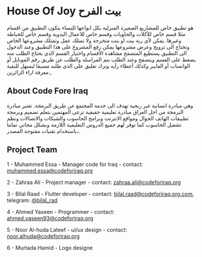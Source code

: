 # House Of Joy بيت الفرح

هو تطبيق خاص للمشاريع الصغيرة المنزلية بكل انواعها للنساء
يتكون التطبيق من اقسام مثلا قسم خاص للأكلات والحلويات
وقسم خاص للاعمال اليدوية وقسم خاص للخياطة وغيرها.
يمكن لأي ربة بيت او بنت متخرجة ولا تمتلك عمل وتمتلك مشروعها الخاص
وتحتاج الى ترويج وعرض مشروعها يمكن رفع المشروع على هذا التطبيق
وعند الدخول الى التطبيق يستطيع المتصفح مشاهدة الأقسام واختيار القسم الذي يحتاج
الطلب منه يضغط على القسم ويتصفح وعند الطلب يتم المراسله
والطلب عن طريق رقم الموبايل أو الواتساب أو الفايبر
وكذلك أعطاء رأيه وترك تعليق على الذي طلبه مسبقا ليسهل للبقية معرفة اراء الزائرين.,

## About Code Fore Iraq

وهي مبادرة انسانية غير ربحية تهدف الى خدمة المجتمع عن طريق البرمجة.
تعتبر مبادرة البرمجة من اجل العراق مبادرة تعليمية حقيقية ترعى المهتمين بتعلم تصميم وبرمجة تطبيقات الهاتف الجوال ومواقع الانترنت وبرامج الحاسوب والشبكات والاتصالات ونظم تشغيل الحاسوب
كما توفر لهم جميع الدروس التعليمية اللازمة وبشكل مجاني تماما ،باستخدام تقنيات مفتوحة المصدر.

## Project Team

1 - Muhammed Essa - Manager code for Iraq - contact: muhammed.essa@codeforiraq.org

2 - Zahraa Ali - Project manager - contact: zahraa.ali@codeforiraq.org

3 - Bilal Raad - Flutter developer - contact: bilal.raad@codeforiraq.org.com, telegram: <a href="https://t.me/bilal_rad">@bilal_rad</a>

4 - Ahmed Yaseen - Programmer - contact: ahmed.yaseen93@codeforiraq.org

5 - Noor Al-huda Lateef - ui/ux design - contact: noor.alhuda@codeforiraq.org

6 - Murtada Hamid - Logo designe
